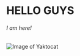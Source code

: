# HELLO GUYS
###### I am here!

![Image of Yaktocat](https://octodex.github.com/images/yaktocat.png)
